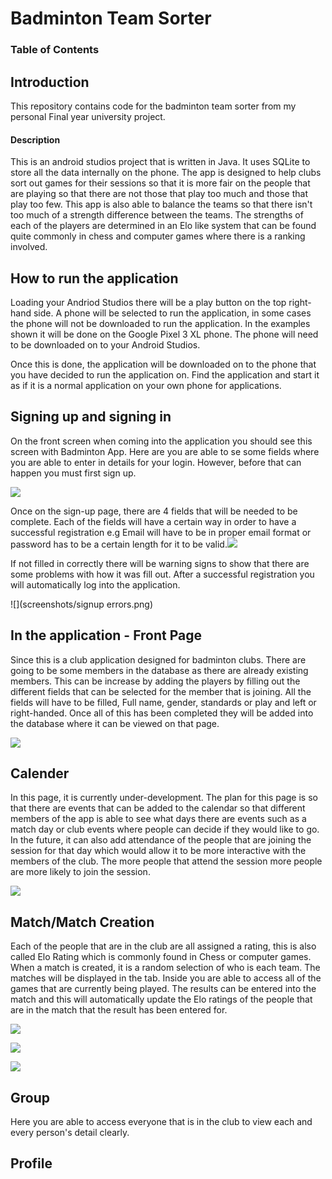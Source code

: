 # Badminton Team Sorter

### Table of Contents

## Introduction

This repository contains code for the badminton team sorter from my personal Final year university
project.

#### Description

This is an android studios project that is written in Java. It uses SQLite to store all the data internally
on the phone. The app is designed to help clubs sort out games for their sessions so that it is more
fair on the people that are playing so that there are not those that play too much and those that
play too few. This app is also able to balance the teams so that there isn't too much of a strength
difference between the teams. The strengths of each of the players are determined in an Elo like system
that can be found quite commonly in chess and computer games where there is a ranking involved. 

## How to run the application

Loading your Andriod Studios there will be a play button on the top right-hand side. A phone will be selected to run the
application, in some cases the phone will not be downloaded to run the application. In the examples shown it will be 
done on the Google Pixel 3 XL phone. The phone will need to be downloaded on to your Android Studios. 

Once this is done, the application will be downloaded on to the phone that you have decided to run the application on.
Find the application and start it as if it is a normal application on your own phone for applications.

## Signing up and signing in

On the front screen when coming into the application you should see this screen with Badminton App. Here are you are able
to se some fields where you are able to enter in details for your login. However, before that can happen you must first 
sign up. 

![](screenshots/login.png)

Once on the sign-up page, there are 4 fields that will be needed to be complete. Each of the fields will have a certain 
way in order to have a successful registration e.g Email will have to be in proper email format or password has to be a 
certain length for it to be valid.![](screenshots/signup.png) 

If not filled in correctly there will be warning signs to show that there are some
problems with how it was fill out. After a successful registration you will automatically log into the application.

![](screenshots/signup errors.png)

## In the application - Front Page

Since this is a club application designed for badminton clubs. There are going to be some members in the database as there
are already existing members. This can be increase by adding the players by filling out the different fields that can be 
selected for the member that is joining. All the fields will have to be filled, Full name, gender, standards or play and 
left or right-handed. Once all of this has been completed they will be added into the database where it can be viewed on
that page. 

![](screenshots/frontpage.png)
## Calender

In this page, it is currently under-development. The plan for this page is so that there are events that can be added to
the calendar so that different members of the app is able to see what days there are events such as a match day or club
events where people can decide if they would like to go. In the future, it can also add attendance of the people that are 
joining the session for that day which would allow it to be more interactive with the members of the club. The more people
that attend the session more people are more likely to join the session. 

![](screenshots/calendar.png)

## Match/Match Creation

Each of the people that are in the club are all assigned a rating, this is also called Elo Rating which is commonly found
in Chess or computer games. When a match is created, it is a random selection of who is each team. The matches will be 
displayed in the tab. Inside you are able to access all of the games that are currently being played. The results can be
entered into the match and this will automatically update the Elo ratings of the people that are in the match that the 
result has been entered for. 

![](screenshots/matchpage.png)

![](screenshots/matchteamexample.png)

![](screenshots/matchgame.png)

## Group

Here you are able to access everyone that is in the club to view each and every person's detail clearly.

## Profile



